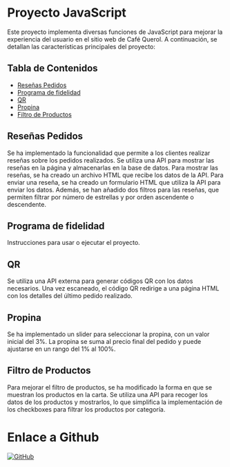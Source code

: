 # Proyecto JavaScript

Este proyecto implementa diversas funciones de JavaScript para mejorar la experiencia del usuario en el sitio web de Café Querol. A continuación, se detallan las características principales del proyecto:

## Tabla de Contenidos
- [Reseñas Pedidos](#instalación)
- [Programa de fidelidad](#uso)
- [QR](#contribución)
- [Propina](#Propina)
- [Filtro de Productos](#FiltrodeProductos)

## Reseñas Pedidos
Se ha implementado la funcionalidad que permite a los clientes realizar reseñas sobre los pedidos realizados. Se utiliza una API para mostrar las reseñas en la página y almacenarlas en la base de datos. Para mostrar las reseñas, se ha creado un archivo HTML que recibe los datos de la API. Para enviar una reseña, se ha creado un formulario HTML que utiliza la API para enviar los datos. Además, se han añadido dos filtros para las reseñas, que permiten filtrar por número de estrellas y por orden ascendente o descendente.

## Programa de fidelidad
Instrucciones para usar o ejecutar el proyecto.

## QR
Se utiliza una API externa para generar códigos QR con los datos necesarios. Una vez escaneado, el código QR redirige a una página HTML con los detalles del último pedido realizado.

## Propina
Se ha implementado un slider para seleccionar la propina, con un valor inicial del 3%. La propina se suma al precio final del pedido y puede ajustarse en un rango del 1% al 100%.

## Filtro de Productos
Para mejorar el filtro de productos, se ha modificado la forma en que se muestran los productos en la carta. Se utiliza una API para recoger los datos de los productos y mostrarlos, lo que simplifica la implementación de los checkboxes para filtrar los productos por categoría.
# Enlace a Github
[![GitHub](https://img.shields.io/github/followers/usuario?label=Enlace%20al%20Proyecto&style=social)](https://github.com/Serxhm19/Cafe-Querol)
